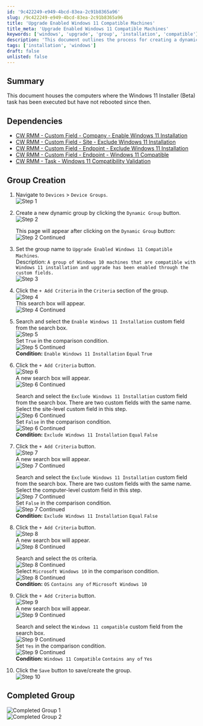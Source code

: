 ```yaml
---
id: '9c422249-e949-4bcd-83ea-2c91b8365a96'
slug: /9c422249-e949-4bcd-83ea-2c91b8365a96
title: 'Upgrade Enabled Windows 11 Compatible Machines'
title_meta: 'Upgrade Enabled Windows 11 Compatible Machines'
keywords: ['windows', 'upgrade', 'group', 'installation', 'compatible']
description: 'This document outlines the process for creating a dynamic group in ConnectWise RMM that includes Windows 10 machines compatible with the Windows 11 installation. It details the necessary criteria and custom fields required to ensure proper group configuration and management.'
tags: ['installation', 'windows']
draft: false
unlisted: false
---
```


## Summary

This document houses the computers where the Windows 11 Installer (Beta) task has been executed but have not rebooted since then.

## Dependencies

- [CW RMM - Custom Field - Company - Enable Windows 11 Installation](/docs/2567ed9c-49da-40f2-b566-9d6e8d2f87b8)
- [CW RMM - Custom Field - Site - Exclude Windows 11 Installation](/docs/bb84e821-38c5-4b39-ad4c-894eef47bf79)
- [CW RMM - Custom Field - Endpoint - Exclude Windows 11 Installation](/docs/c3f83443-09cb-43ef-9c21-501d7f13314e)
- [CW RMM - Custom Field - Endpoint - Windows 11 Compatible](/docs/99719e54-ce8f-4b76-93f4-cc832a3b88cf)
- [CW RMM - Task - Windows 11 Compatibility Validation](/docs/007d88ec-68b1-45fa-8d95-9c279218ac3c)

## Group Creation

1. Navigate to `Devices` > `Device Groups`.  
   ![Step 1](../../../static/img/Upgrade-Enabled-Windows-11-Compatible-Machines/image_1.png)

2. Create a new dynamic group by clicking the `Dynamic Group` button.  
   ![Step 2](../../../static/img/Upgrade-Enabled-Windows-11-Compatible-Machines/image_2.png)  

   This page will appear after clicking on the `Dynamic Group` button:  
   ![Step 2 Continued](../../../static/img/Upgrade-Enabled-Windows-11-Compatible-Machines/image_3.png)

3. Set the group name to `Upgrade Enabled Windows 11 Compatible Machines`.  
   Description: `A group of Windows 10 machines that are compatible with Windows 11 installation and upgrade has been enabled through the custom fields.`  
   ![Step 3](../../../static/img/Upgrade-Enabled-Windows-11-Compatible-Machines/image_4.png)

4. Click the `+ Add Criteria` in the `Criteria` section of the group.  
   ![Step 4](../../../static/img/Upgrade-Enabled-Windows-11-Compatible-Machines/image_5.png)  
   This search box will appear.  
   ![Step 4 Continued](../../../static/img/Upgrade-Enabled-Windows-11-Compatible-Machines/image_6.png)

5. Search and select the `Enable Windows 11 Installation` custom field from the search box.  
   ![Step 5](../../../static/img/Upgrade-Enabled-Windows-11-Compatible-Machines/image_7.png)  
   Set `True` in the comparison condition.  
   ![Step 5 Continued](../../../static/img/Upgrade-Enabled-Windows-11-Compatible-Machines/image_8.png)  
   **Condition:** `Enable Windows 11 Installation` `Equal` `True`

6. Click the `+ Add Criteria` button.  
   ![Step 6](../../../static/img/Upgrade-Enabled-Windows-11-Compatible-Machines/image_9.png)  
   A new search box will appear.  
   ![Step 6 Continued](../../../static/img/Upgrade-Enabled-Windows-11-Compatible-Machines/image_10.png)  

   Search and select the `Exclude Windows 11 Installation` custom field from the search box. There are two custom fields with the same name. Select the site-level custom field in this step.  
   ![Step 6 Continued](../../../static/img/Upgrade-Enabled-Windows-11-Compatible-Machines/image_11.png)  
   Set `False` in the comparison condition.  
   ![Step 6 Continued](../../../static/img/Upgrade-Enabled-Windows-11-Compatible-Machines/image_12.png)  
   **Condition:** `Exclude Windows 11 Installation` `Equal` `False`

7. Click the `+ Add Criteria` button.  
   ![Step 7](../../../static/img/Upgrade-Enabled-Windows-11-Compatible-Machines/image_13.png)  
   A new search box will appear.  
   ![Step 7 Continued](../../../static/img/Upgrade-Enabled-Windows-11-Compatible-Machines/image_14.png)  

   Search and select the `Exclude Windows 11 Installation` custom field from the search box. There are two custom fields with the same name. Select the computer-level custom field in this step.  
   ![Step 7 Continued](../../../static/img/Upgrade-Enabled-Windows-11-Compatible-Machines/image_15.png)  
   Set `False` in the comparison condition.  
   ![Step 7 Continued](../../../static/img/Upgrade-Enabled-Windows-11-Compatible-Machines/image_12.png)  
   **Condition:** `Exclude Windows 11 Installation` `Equal` `False`

8. Click the `+ Add Criteria` button.  
   ![Step 8](../../../static/img/Upgrade-Enabled-Windows-11-Compatible-Machines/image_13.png)  
   A new search box will appear.  
   ![Step 8 Continued](../../../static/img/Upgrade-Enabled-Windows-11-Compatible-Machines/image_14.png)  

   Search and select the `OS` criteria.  
   ![Step 8 Continued](../../../static/img/Upgrade-Enabled-Windows-11-Compatible-Machines/image_16.png)  
   Select `Microsoft Windows 10` in the comparison condition.  
   ![Step 8 Continued](../../../static/img/Upgrade-Enabled-Windows-11-Compatible-Machines/image_17.png)  
   **Condition:** `OS` `Contains any of` `Microsoft Windows 10`

9. Click the `+ Add Criteria` button.  
   ![Step 9](../../../static/img/Upgrade-Enabled-Windows-11-Compatible-Machines/image_18.png)  
   A new search box will appear.  
   ![Step 9 Continued](../../../static/img/Upgrade-Enabled-Windows-11-Compatible-Machines/image_19.png)  

   Search and select the `Windows 11 compatible` custom field from the search box.  
   ![Step 9 Continued](../../../static/img/Upgrade-Enabled-Windows-11-Compatible-Machines/image_20.png)  
   Set `Yes` in the comparison condition.  
   ![Step 9 Continued](../../../static/img/Upgrade-Enabled-Windows-11-Compatible-Machines/image_21.png)  
   **Condition:** `Windows 11 Compatible` `Contains any of` `Yes`

10. Click the `Save` button to save/create the group.  
    ![Step 10](../../../static/img/Upgrade-Enabled-Windows-11-Compatible-Machines/image_22.png)

## Completed Group

![Completed Group 1](../../../static/img/Upgrade-Enabled-Windows-11-Compatible-Machines/image_23.png)  
![Completed Group 2](../../../static/img/Upgrade-Enabled-Windows-11-Compatible-Machines/image_24.png)



